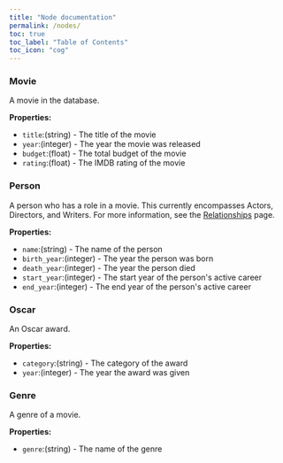 ```yaml
---
title: "Node documentation"
permalink: /nodes/
toc: true
toc_label: "Table of Contents"
toc_icon: "cog"
---
```


### Movie
A movie in the database.

**Properties:**
- `title`:(string) - The title of the movie 
- `year`:(integer) - The year the movie was released
- `budget`:(float) - The total budget of the movie
- `rating`:(float) - The IMDB rating of the movie

### Person
A person who has a role in a movie. This currently encompasses Actors, Directors, and Writers. For more information, see the [Relationships](/relationships/) page.

**Properties:**
- `name`:(string) - The name of the person 
- `birth_year`:(integer) - The year the person was born
- `death_year`:(integer) - The year the person died
- `start_year`:(integer) - The start year of the person's active career
- `end_year`:(integer) - The end year of the person's active career

### Oscar
An Oscar award.

**Properties:**
- `category`:(string) - The category of the award
- `year`:(integer) - The year the award was given

### Genre
A genre of a movie.

**Properties:**
- `genre`:(string) - The name of the genre